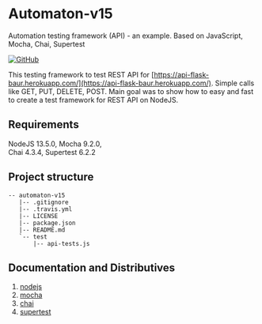 # Automaton-v15

Automation testing framework (API) - an example. Based on JavaScript, Mocha, Chai, Supertest

[![GitHub](https://img.shields.io/github/license/mashape/apistatus.svg)](https://github.com/BurhanH/automaton-v15/blob/master/LICENSE)


This testing framework to test REST API for [https://api-flask-baur.herokuapp.com/](https://api-flask-baur.herokuapp.com/). Simple calls like GET, PUT, DELETE, POST.
Main goal was to show how to easy and fast to create a test framework for REST API on NodeJS. 

## Requirements
NodeJS 13.5.0, Mocha 9.2.0, <br>
Chai 4.3.4, Supertest 6.2.2 <br>

## Project structure
```text
-- automaton-v15
   |-- .gitignore
   |-- .travis.yml
   |-- LICENSE
   |-- package.json
   |-- README.md
   `-- test
       |-- api-tests.js
```
## Documentation and Distributives

1.  [nodejs](https://nodejs.org/en/)
2.  [mocha](https://mochajs.org/)
3.  [chai](https://www.chaijs.com/)
4.  [supertest](https://github.com/visionmedia/supertest)
